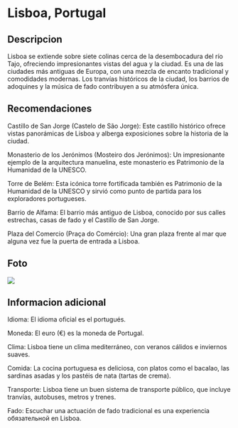 # Lisboa, Portugal

## Descripcion 

Lisboa se extiende sobre siete colinas cerca de la desembocadura del río Tajo, ofreciendo impresionantes vistas del agua y la ciudad. Es una de las ciudades más antiguas de Europa, con una mezcla de encanto tradicional y comodidades modernas. Los tranvías históricos de la ciudad, los barrios de adoquines y la música de fado contribuyen a su atmósfera única.

## Recomendaciones

Castillo de San Jorge (Castelo de São Jorge): Este castillo histórico ofrece vistas panorámicas de Lisboa y alberga exposiciones sobre la historia de la ciudad.

Monasterio de los Jerónimos (Mosteiro dos Jerónimos): Un impresionante ejemplo de la arquitectura manuelina, este monasterio es Patrimonio de la Humanidad de la UNESCO.

Torre de Belém: Esta icónica torre fortificada también es Patrimonio de la Humanidad de la UNESCO y sirvió como punto de partida para los exploradores portugueses.

Barrio de Alfama: El barrio más antiguo de Lisboa, conocido por sus calles estrechas, casas de fado y el Castillo de San Jorge.

Plaza del Comercio (Praça do Comércio): Una gran plaza frente al mar que alguna vez fue la puerta de entrada a Lisboa.

## Foto

![](https://media-cdn.tripadvisor.com/media/photo-s/1a/a4/67/d5/lisboa-by-night.jpg)

## Informacion adicional

Idioma: El idioma oficial es el portugués.

Moneda: El euro (€) es la moneda de Portugal.

Clima: Lisboa tiene un clima mediterráneo, con veranos cálidos e inviernos suaves.

Comida: La cocina portuguesa es deliciosa, con platos como el bacalao, las sardinas asadas y los pastéis de nata (tartas de crema).

Transporte: Lisboa tiene un buen sistema de transporte público, que incluye tranvías, autobuses, metros y trenes.

Fado: Escuchar una actuación de fado tradicional es una experiencia обязательной en Lisboa.
